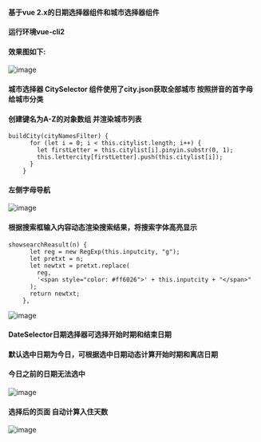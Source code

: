 #### 基于vue 2.x的日期选择器组件和城市选择器组件
#### 运行环境vue-cli2

#### 效果图如下:

![image](https://github.com/angellfzhong/vue-date-selector/blob/master/img/11.png)

#### 城市选择器 CitySelector 组件使用了city.json获取全部城市 按照拼音的首字母给城市分类
#### 创建键名为A-Z的对象数组 并渲染城市列表

```
buildCity(cityNamesFilter) {
      for (let i = 0; i < this.citylist.length; i++) {
        let firstLetter = this.citylist[i].pinyin.substr(0, 1);
        this.lettercity[firstLetter].push(this.citylist[i]);
      }
    }
```
#### 左侧字母导航
![image](https://github.com/angellfzhong/vue-date-selector/blob/master/img/22.png)

#### 根据搜索框输入内容动态渲染搜索结果，将搜索字体高亮显示

```
showsearchReasult(n) {
      let reg = new RegExp(this.inputcity, "g");
      let pretxt = n;
      let newtxt = pretxt.replace(
        reg,
        '<span style="color: #ff6026">' + this.inputcity + "</span>"
      );
      return newtxt;
    },
```
![image](https://github.com/angellfzhong/vue-date-selector/blob/master/img/33.png)

#### DateSelector日期选择器可选择开始时期和结束日期
#### 默认选中日期为今日，可根据选中日期动态计算开始时期和离店日期
#### 今日之前的日期无法选中
![image](https://github.com/angellfzhong/vue-date-selector/blob/master/img/44.png)

#### 选择后的页面  自动计算入住天数
![image](https://github.com/angellfzhong/vue-date-selector/blob/master/img/55.png)

